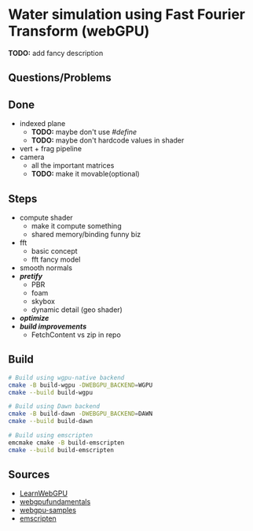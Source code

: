 Water simulation using Fast Fourier Transform (webGPU)
==============

**TODO:** add fancy description

Questions/Problems
------------------

Done
----

- indexed plane
  - **TODO:** maybe don't use *#define*
  - **TODO:** maybe don't hardcode values in shader
- vert + frag pipeline
- camera
  - all the important matrices
  - **TODO:** make it movable(optional)

Steps
-----

- compute shader
  - make it compute something
  - shared memory/binding funny biz
- fft
  - basic concept
  - fft fancy model
- smooth normals
- ***pretify***
  - PBR
  - foam
  - skybox
  - dynamic detail (geo shader)
- ***optimize***
- ***build improvements***
  - FetchContent vs zip in repo

Build
-----

```bash
# Build using wgpu-native backend
cmake -B build-wgpu -DWEBGPU_BACKEND=WGPU
cmake --build build-wgpu

# Build using Dawn backend
cmake -B build-dawn -DWEBGPU_BACKEND=DAWN
cmake --build build-dawn

# Build using emscripten
emcmake cmake -B build-emscripten
cmake --build build-emscripten
```

Sources
-------

- [LearnWebGPU](https://eliemichel.github.io/LearnWebGPU/)
- [webgpufundamentals](https://webgpufundamentals.org)
- [webgpu-samples](https://webgpu.github.io/webgpu-samples/)
- [emscripten](https://emscripten.org)
